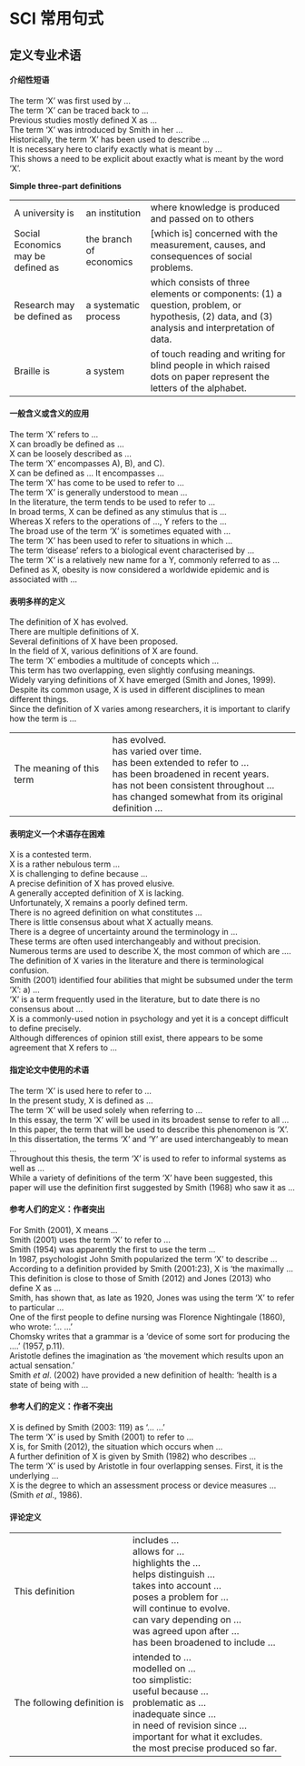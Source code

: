 # SCI 常用句式

## 定义专业术语

#### 介绍性短语

The term ‘X’ was first used by …<br/>
The term ‘X’ can be traced back to …<br/>
Previous studies mostly defined X as …<br/>
The term ‘X’ was introduced by Smith in her …<br/>
Historically, the term ‘X’ has been used to describe …<br/>
It is necessary here to clarify exactly what is meant by …<br/>
This shows a need to be explicit about exactly what is meant by the word ‘X’.<br/>

**Simple three-part definitions**

|                                    |                         |                                                              |
| ---------------------------------- | ----------------------- | ------------------------------------------------------------ |
| A university is                    | an institution          | where knowledge is produced and passed on to others          |
| Social Economics may be defined as | the branch of economics | [which is] concerned with the measurement, causes, and consequences of social problems. |
| Research may be defined as         | a systematic process    | which consists of three elements or components: (1) a question, problem, or hypothesis, (2) data, and (3) analysis and interpretation of data. |
| Braille is                         | a system                | of touch reading and writing for blind people in which raised dots on paper represent the letters of the alphabet. |

#### 一般含义或含义的应用

The term ‘X’ refers to …<br/>
X can broadly be defined as …<br/>
X can be loosely described as …<br/>
The term ‘X’ encompasses A), B), and C).<br/>
X can be defined as … It encompasses …<br/>
The term ‘X’ has come to be used to refer to …<br/>
The term ‘X’ is generally understood to mean …<br/>
In the literature, the term tends to be used to refer to …<br/>
In broad terms, X can be defined as any stimulus that is …<br/>
Whereas X refers to the operations of …, Y refers to the …<br/>
The broad use of the term ‘X’ is sometimes equated with …<br/>
The term ‘X’ has been used to refer to situations in which …<br/>
The term ‘disease’ refers to a biological event characterised by …<br/>
The term ‘X’ is a relatively new name for a Y, commonly referred to as …<br/>
Defined as X, obesity is now considered a worldwide epidemic and is associated with …<br/>

#### 表明多样的定义

The definition of X has evolved.<br/>
There are multiple definitions of X.<br/>
Several definitions of X have been proposed.<br/>
In the field of X, various definitions of X are found.<br/>
The term ‘X’ embodies a multitude of concepts which …<br/>
This term has two overlapping, even slightly confusing meanings.<br/>
Widely varying definitions of X have emerged (Smith and Jones, 1999).<br/>
Despite its common usage, X is used in different disciplines to mean different things.<br/>
Since the definition of X varies among researchers, it is important to clarify how the term is …<br/>

|                          |                                                              |
| ------------------------ | ------------------------------------------------------------ |
| The meaning of this term | has evolved.<br/>has varied over time.<br/>has been extended to refer to …<br/>has been broadened in recent years.<br/>has not been consistent throughout …<br/>has changed somewhat from its original definition … |

#### 表明定义一个术语存在困难

X is a contested term.<br/>
X is a rather nebulous term …<br/>
X is challenging to define because …<br/>
A precise definition of X has proved elusive.<br/>
A generally accepted definition of X is lacking.<br/>
Unfortunately, X remains a poorly defined term.<br/>
There is no agreed definition on what constitutes …<br/>
There is little consensus about what X actually means.<br/>
There is a degree of uncertainty around the terminology in …<br/>
These terms are often used interchangeably and without precision.<br/>
Numerous terms are used to describe X, the most common of which are ….<br/>
The definition of X varies in the literature and there is terminological confusion.<br/>
Smith (2001) identified four abilities that might be subsumed under the term ‘X’: a) …<br/>
‘X’ is a term frequently used in the literature, but to date there is no consensus about …<br/>
X is a commonly-used notion in psychology and yet it is a concept difficult to define precisely.<br/>
Although differences of opinion still exist, there appears to be some agreement that X refers to …<br/>

#### 指定论文中使用的术语

The term ‘X’ is used here to refer to …<br/>
In the present study, X is defined as …<br/>
The term ‘X’ will be used solely when referring to …<br/>
In this essay, the term ‘X’ will be used in its broadest sense to refer to all …<br/>
In this paper, the term that will be used to describe this phenomenon is ‘X’.<br/>
In this dissertation, the terms ‘X’ and ‘Y’ are used interchangeably to mean …<br/>
Throughout this thesis, the term ‘X’ is used to refer to informal systems as well as …<br/>
While a variety of definitions of the term ‘X’ have been suggested, this paper will use the definition first suggested by Smith (1968) who saw it as …<br/>

#### 参考人们的定义：作者突出

For Smith (2001), X means …<br/>
Smith (2001) uses the term ‘X’ to refer to …<br/>
Smith (1954) was apparently the first to use the term …<br/>
In 1987, psychologist John Smith popularized the term ‘X’ to describe …<br/>
According to a definition provided by Smith (2001:23), X is ‘the maximally …<br/>
This definition is close to those of Smith (2012) and Jones (2013) who define X as …<br/>
Smith, has shown that, as late as 1920, Jones was using the term ‘X’ to refer to particular …<br/>
One of the first people to define nursing was Florence Nightingale (1860), who wrote: ‘… …’<br/>
Chomsky writes that a grammar is a ‘device of some sort for producing the ….’ (1957, p.11).<br/>
Aristotle defines the imagination as ‘the movement which results upon an actual sensation.’<br/>
Smith *et al*. (2002) have provided a new definition of health: ‘health is a state of being with …<br/>

#### 参考人们的定义：作者不突出

X is defined by Smith (2003: 119) as ‘… …’<br/>
The term ‘X’ is used by Smith (2001) to refer to …<br/>
X is, for Smith (2012), the situation which occurs when …<br/>
A further definition of X is given by Smith (1982) who describes …<br/>
The term ‘X’ is used by Aristotle in four overlapping senses. First, it is the underlying …<br/>
X is the degree to which an assessment process or device measures … (Smith *et al*., 1986).<br/>

#### 评论定义

|                             |                                                              |
| --------------------------- | ------------------------------------------------------------ |
| This definition             | includes …<br/>allows for …<br/>highlights the …<br/>helps distinguish …<br/>takes into account …<br/>poses a problem for …<br/>will continue to evolve.<br/>can vary depending on …<br/>was agreed upon after …<br/>has been broadened to include … |
| The following definition is | intended to …<br/>modelled on …<br/>too simplistic:<br/>useful because …<br/>problematic as …<br/>inadequate since …<br/>in need of revision since …<br/>important for what it excludes.<br/>the most precise produced so far. |


